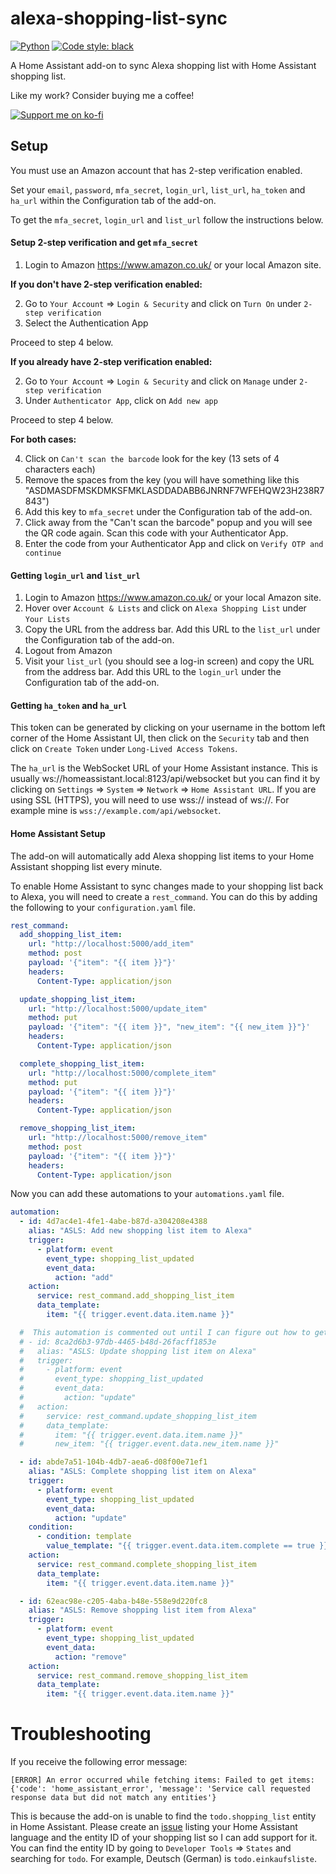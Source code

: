 # alexa-shopping-list-sync

[![Python](https://img.shields.io/badge/Python-3776AB?style=for-the-badge&logo=python&logoColor=white)](https://www.python.org/)
[![Code style: black](https://img.shields.io/badge/code%20style-black-000000.svg?style=for-the-badge)](https://github.com/psf/black)

A Home Assistant add-on to sync Alexa shopping list with Home Assistant shopping list.

Like my work? Consider buying me a coffee!

[![Support me on ko-fi][ko-fi-badge]][ko-fi-url]

## Setup
You must use an Amazon account that has 2-step verification enabled.

Set your `email`, `password`, `mfa_secret`, `login_url`, `list_url`, `ha_token` and `ha_url` within the Configuration tab of the add-on.

To get the `mfa_secret`, `login_url` and `list_url` follow the instructions below.

#### Setup 2-step verification and get `mfa_secret`
1. Login to Amazon https://www.amazon.co.uk/ or your local Amazon site.

**If you don't have 2-step verification enabled:**

2. Go to `Your Account` => `Login & Security` and click on `Turn On` under `2-step verification`
3. Select the Authentication App

Proceed to step 4 below.

**If you already have 2-step verification enabled:**

2. Go to `Your Account` => `Login & Security` and click on `Manage` under `2-step verification`
3. Under `Authenticator App`, click on `Add new app`

Proceed to step 4 below.

**For both cases:**

4. Click on `Can't scan the barcode` look for the key (13 sets of 4 characters each)
5. Remove the spaces from the key (you will have something like this "ASDMASDFMSKDMKSFMKLASDDADABB6JNRNF7WFEHQW23H238R7843")
6. Add this key to `mfa_secret` under the Configuration tab of the add-on.
7. Click away from the "Can't scan the barcode" popup and you will see the QR code again. Scan this code with your Authenticator App.
8. Enter the code from your Authenticator App and click on `Verify OTP and continue`

#### Getting `login_url` and `list_url`

1. Login to Amazon https://www.amazon.co.uk/ or your local Amazon site.
2. Hover over `Account & Lists` and click on `Alexa Shopping List` under `Your Lists`
3. Copy the URL from the address bar. Add this URL to the `list_url` under the Configuration tab of the add-on.
4. Logout from Amazon
5. Visit your `list_url` (you should see a log-in screen) and copy the URL from the address bar. Add this URL to the `login_url` under the Configuration tab of the add-on.

#### Getting `ha_token` and `ha_url`

This token can be generated by clicking on your username in the bottom left corner of the Home Assistant UI, then click on the `Security` tab and then click on `Create Token` under `Long-Lived Access Tokens`.

The `ha_url` is the WebSocket URL of your Home Assistant instance. This is usually ws://homeassistant.local:8123/api/websocket but you can find it by clicking on `Settings` => `System` => `Network` => `Home Assistant URL`. If you are using SSL (HTTPS), you will need to use wss:// instead of ws://. For example mine is `wss://example.com/api/websocket`.

#### Home Assistant Setup

The add-on will automatically add Alexa shopping list items to your Home Assistant shopping list every minute.

To enable Home Assistant to sync changes made to your shopping list back to Alexa, you will need to create a `rest_command`. You can do this by adding the following to your `configuration.yaml` file.

```yaml
rest_command:
  add_shopping_list_item:
    url: "http://localhost:5000/add_item"
    method: post
    payload: '{"item": "{{ item }}"}'
    headers:
      Content-Type: application/json

  update_shopping_list_item:
    url: "http://localhost:5000/update_item"
    method: put
    payload: '{"item": "{{ item }}", "new_item": "{{ new_item }}"}'
    headers:
      Content-Type: application/json

  complete_shopping_list_item:
    url: "http://localhost:5000/complete_item"
    method: put
    payload: '{"item": "{{ item }}"}'
    headers:
      Content-Type: application/json

  remove_shopping_list_item:
    url: "http://localhost:5000/remove_item"
    method: post
    payload: '{"item": "{{ item }}"}'
    headers:
      Content-Type: application/json
```

Now you can add these automations to your `automations.yaml` file.

```yaml
automation:
  - id: 4d7ac4e1-4fe1-4abe-b87d-a304208e4388
    alias: "ASLS: Add new shopping list item to Alexa"
    trigger:
      - platform: event
        event_type: shopping_list_updated
        event_data:
          action: "add"
    action:
      service: rest_command.add_shopping_list_item
      data_template:
        item: "{{ trigger.event.data.item.name }}"

  #  This automation is commented out until I can figure out how to get the old item name. It's being tracked here: https://github.com/SavageCore/HA_Addons/issues/1
  # - id: 8ca2d6b3-97db-4465-b48d-26facff1853e
  #   alias: "ASLS: Update shopping list item on Alexa"
  #   trigger:
  #     - platform: event
  #       event_type: shopping_list_updated
  #       event_data:
  #         action: "update"
  #   action:
  #     service: rest_command.update_shopping_list_item
  #     data_template:
  #       item: "{{ trigger.event.data.item.name }}"
  #       new_item: "{{ trigger.event.data.new_item.name }}"

  - id: abde7a51-104b-4db7-aea6-d08f00e71ef1
    alias: "ASLS: Complete shopping list item on Alexa"
    trigger:
      - platform: event
        event_type: shopping_list_updated
        event_data:
          action: "update"
    condition:
      - condition: template
        value_template: "{{ trigger.event.data.item.complete == true }}"
    action:
      service: rest_command.complete_shopping_list_item
      data_template:
        item: "{{ trigger.event.data.item.name }}"

  - id: 62eac98e-c205-4aba-b48e-558e9d220fc8
    alias: "ASLS: Remove shopping list item from Alexa"
    trigger:
      - platform: event
        event_type: shopping_list_updated
        event_data:
          action: "remove"
    action:
      service: rest_command.remove_shopping_list_item
      data_template:
        item: "{{ trigger.event.data.item.name }}"
```

# Troubleshooting

If you receive the following error message:

```
[ERROR] An error occurred while fetching items: Failed to get items: {'code': 'home_assistant_error', 'message': 'Service call requested response data but did not match any entities'}
```

This is because the add-on is unable to find the `todo.shopping_list` entity in Home Assistant. Please create an [issue](https://github.com/SavageCore/HA_Addons/issues/new?template=language_support.yaml) listing your Home Assistant language and the entity ID of your shopping list so I can add support for it. You can find the entity ID by going to `Developer Tools` => `States` and searching for `todo`. For example, Deutsch (German) is `todo.einkaufsliste`.

[ko-fi-badge]: https://ko-fi.com/img/githubbutton_sm.svg
[ko-fi-url]: https://ko-fi.com/E1E6P7VIQ